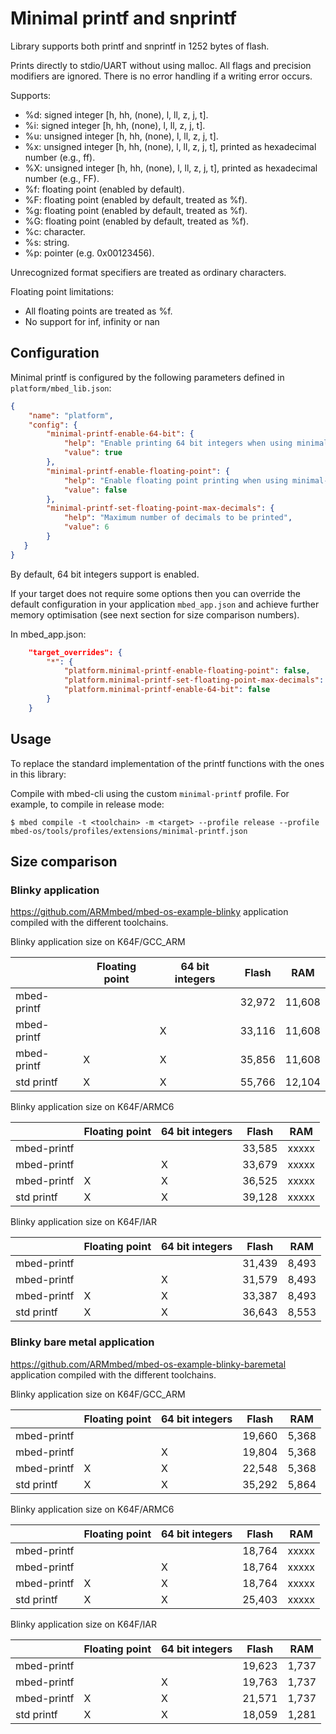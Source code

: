 # Minimal printf and snprintf


Library supports both printf and snprintf in 1252 bytes of flash.

Prints directly to stdio/UART without using malloc. All flags and precision modifiers are ignored.
There is no error handling if a writing error occurs.

Supports:
* %d: signed integer [h, hh, (none), l, ll, z, j, t].
* %i: signed integer [h, hh, (none), l, ll, z, j, t].
* %u: unsigned integer [h, hh, (none), l, ll, z, j, t].
* %x: unsigned integer [h, hh, (none), l, ll, z, j, t], printed as hexadecimal number (e.g., ff).
* %X: unsigned integer [h, hh, (none), l, ll, z, j, t], printed as hexadecimal number (e.g., FF).
* %f: floating point (enabled by default).
* %F: floating point (enabled by default, treated as %f).
* %g: floating point (enabled by default, treated as %f).
* %G: floating point (enabled by default, treated as %f).
* %c: character.
* %s: string.
* %p: pointer (e.g. 0x00123456).

Unrecognized format specifiers are treated as ordinary characters.

Floating point limitations:
* All floating points are treated as %f.
* No support for inf, infinity or nan

## Configuration


Minimal printf is configured by the following parameters defined in `platform/mbed_lib.json`:

```json
{
    "name": "platform",
    "config": {
        "minimal-printf-enable-64-bit": {
            "help": "Enable printing 64 bit integers when using minimal-printf profile",
            "value": true
        },
        "minimal-printf-enable-floating-point": {
            "help": "Enable floating point printing when using minimal-printf profile",
            "value": false
        },
        "minimal-printf-set-floating-point-max-decimals": {
            "help": "Maximum number of decimals to be printed",
            "value": 6
        }
   }
}
```

By default, 64 bit integers support is enabled.

If your target does not require some options then you can override the default configuration in your application `mbed_app.json` and achieve further memory optimisation (see next section for size comparison numbers).

In mbed_app.json:

```json
    "target_overrides": {
        "*": {
            "platform.minimal-printf-enable-floating-point": false,
            "platform.minimal-printf-set-floating-point-max-decimals": 6,
            "platform.minimal-printf-enable-64-bit": false
        }
    }
```

## Usage


To replace the standard implementation of the printf functions with the ones in this library:

Compile with mbed-cli using the custom `minimal-printf` profile. For example, to compile in release mode:

```
$ mbed compile -t <toolchain> -m <target> --profile release --profile mbed-os/tools/profiles/extensions/minimal-printf.json
```

## Size comparison


### Blinky application

https://github.com/ARMmbed/mbed-os-example-blinky application compiled with the different toolchains.

Blinky application size on K64F/GCC_ARM

|             | Floating point | 64 bit integers | Flash  | RAM    |
| -           | -              | -               | -      | -      |
| mbed-printf |                |                 | 32,972 | 11,608 |
| mbed-printf |                | X               | 33,116 | 11,608 |
| mbed-printf | X              | X               | 35,856 | 11,608 |
| std printf  | X              | X               | 55,766 | 12,104 |

Blinky application size on K64F/ARMC6

|             | Floating point | 64 bit integers | Flash  | RAM   |
| -           | -              | -               | -      | -     |
| mbed-printf |                |                 | 33,585 | xxxxx |
| mbed-printf |                | X               | 33,679 | xxxxx |
| mbed-printf | X              | X               | 36,525 | xxxxx |
| std printf  | X              | X               | 39,128 | xxxxx |

Blinky application size on K64F/IAR

|             | Floating point | 64 bit integers | Flash  | RAM    |
| -           | -              | -               | -      | -      |
| mbed-printf |                |                 | 31,439 | 8,493  |
| mbed-printf |                | X               | 31,579 | 8,493  |
| mbed-printf | X              | X               | 33,387 | 8,493  |
| std printf  | X              | X               | 36,643 | 8,553  |

### Blinky bare metal application

https://github.com/ARMmbed/mbed-os-example-blinky-baremetal application compiled with the different toolchains.

Blinky application size on K64F/GCC_ARM

|             | Floating point | 64 bit integers | Flash  | RAM   |
| -           | -              | -               | -      | -     |
| mbed-printf |                |                 | 19,660 | 5,368 |
| mbed-printf |                | X               | 19,804 | 5,368 |
| mbed-printf | X              | X               | 22,548 | 5,368 |
| std printf  | X              | X               | 35,292 | 5,864 |

Blinky application size on K64F/ARMC6

|             | Floating point | 64 bit integers | Flash  | RAM   |
| -           | -              | -               | -      | -     |
| mbed-printf |                |                 | 18,764 | xxxxx |
| mbed-printf |                | X               | 18,764 | xxxxx |
| mbed-printf | X              | X               | 18,764 | xxxxx |
| std printf  | X              | X               | 25,403 | xxxxx |

Blinky application size on K64F/IAR

|             | Floating point | 64 bit integers | Flash  | RAM    |
| -           | -              | -               | -      | -      |
| mbed-printf |                |                 | 19,623 | 1,737  |
| mbed-printf |                | X               | 19,763 | 1,737  |
| mbed-printf | X              | X               | 21,571 | 1,737  |
| std printf  | X              | X               | 18,059 | 1,281  |
